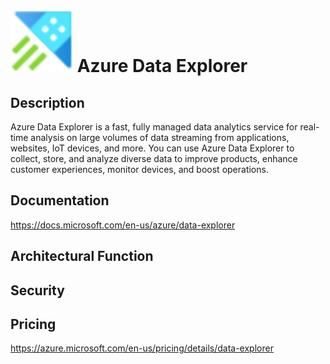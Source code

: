 # <img src ="../img/Azure Data Explorer.svg" width=100 /> Azure Data Explorer                 



## Description										
Azure Data Explorer is a fast, fully managed data analytics service for real-time analysis on large volumes of data streaming from applications, websites, IoT devices, and more. You can use Azure Data Explorer to collect, store, and analyze diverse data to improve products, enhance customer experiences, monitor devices, and boost operations.





## Documentation
https://docs.microsoft.com/en-us/azure/data-explorer



## Architectural Function




## Security




## Pricing
https://azure.microsoft.com/en-us/pricing/details/data-explorer



